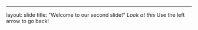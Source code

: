 ---
layout: slide
title: "Welcome to our second slide!"
*Look at this*
Use the left arrow to go back!
